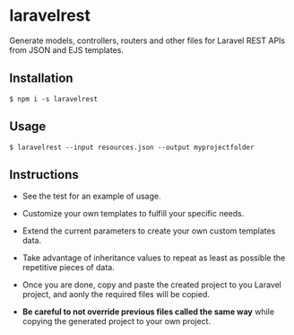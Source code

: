 # laravelrest

Generate models, controllers, routers and other files for Laravel REST APIs from JSON and EJS templates.

## Installation

`$ npm i -s laravelrest`

## Usage

`$ laravelrest --input resources.json --output myprojectfolder`

## Instructions

- See the test for an example of usage.

- Customize your own templates to fulfill your specific needs.

- Extend the current parameters to create your own custom templates data.

- Take advantage of inheritance values to repeat as least as possible the repetitive pieces of data.

- Once you are done, copy and paste the created project to you Laravel project, and aonly the required files will be copied.

- **Be careful to not override previous files called the same way** while copying the generated project to your own project.